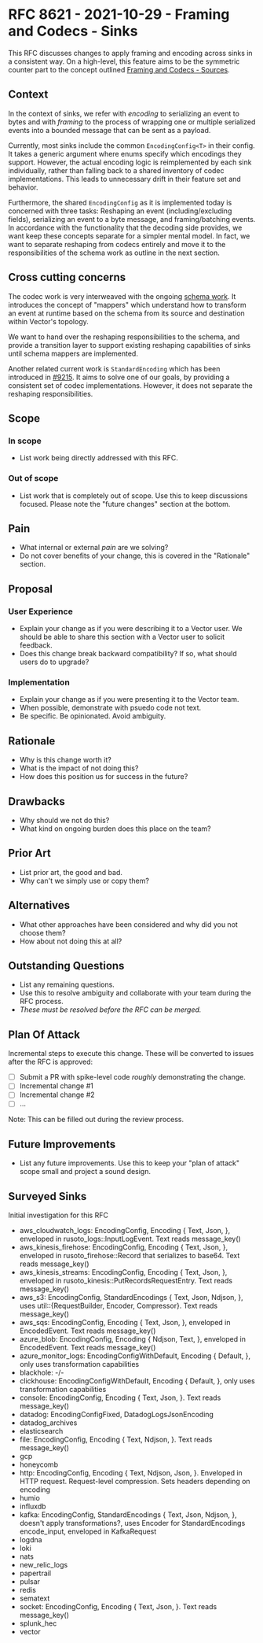 # RFC 8621 - 2021-10-29 - Framing and Codecs - Sinks

This RFC discusses changes to apply framing and encoding across sinks in a consistent way. On a high-level, this feature aims to be the symmetric counter part to the concept outlined [Framing and Codecs - Sources]([/blob/master/rfcs/2021-08-06-8619-framing-and-codecs-sources.md](https://github.com/vectordotdev/vector/blob/7796b3e766085225d2ebbe698a43d4015fe303c5/rfcs/2021-08-06-8619-framing-and-codecs-sources.md)).

## Context

In the context of sinks, we refer with _encoding_ to serializing an event to bytes and with _framing_ to the process of wrapping one or multiple serialized events into a bounded message that can be sent as a payload.

Currently, most sinks include the common `EncodingConfig<T>` in their config. It takes a generic argument where enums specify which encodings they support. However, the actual encoding logic is reimplemented by each sink individually, rather than falling back to a shared inventory of codec implementations. This leads to unnecessary drift in their feature set and behavior.

Furthermore, the shared `EncodingConfig` as it is implemented today is concerned with three tasks: Reshaping an event (including/excluding fields), serializing an event to a byte message, and framing/batching events. In accordance with the functionality that the decoding side provides, we want keep these concepts separate for a simpler mental model. In fact, we want to separate reshaping from codecs entirely and move it to the responsibilities of the schema work as outline in the next section.

## Cross cutting concerns

The codec work is very interweaved with the ongoing [schema work](https://github.com/vectordotdev/vector/pull/9388). It introduces the concept of "mappers" which understand how to transform an event at runtime based on the schema from its source and destination within Vector's topology.

We want to hand over the reshaping responsibilities to the schema, and provide a transition layer to support existing reshaping capabilities of sinks until schema mappers are implemented.

Another related current work is `StandardEncoding` which has been introduced in [#9215](https://github.com/vectordotdev/vector/pull/9215). It aims to solve one of our goals, by providing a consistent set of codec implementations. However, it does not separate the reshaping responsibilities.

## Scope

### In scope

- List work being directly addressed with this RFC.

### Out of scope

- List work that is completely out of scope. Use this to keep discussions focused. Please note the "future changes" section at the bottom.

## Pain

- What internal or external *pain* are we solving?
- Do not cover benefits of your change, this is covered in the "Rationale" section.

## Proposal

### User Experience

- Explain your change as if you were describing it to a Vector user. We should be able to share this section with a Vector user to solicit feedback.
- Does this change break backward compatibility? If so, what should users do to upgrade?

### Implementation

- Explain your change as if you were presenting it to the Vector team.
- When possible, demonstrate with psuedo code not text.
- Be specific. Be opinionated. Avoid ambiguity.

## Rationale

- Why is this change worth it?
- What is the impact of not doing this?
- How does this position us for success in the future?

## Drawbacks

- Why should we not do this?
- What kind on ongoing burden does this place on the team?

## Prior Art

- List prior art, the good and bad.
- Why can't we simply use or copy them?

## Alternatives

- What other approaches have been considered and why did you not choose them?
- How about not doing this at all?

## Outstanding Questions

- List any remaining questions.
- Use this to resolve ambiguity and collaborate with your team during the RFC process.
- *These must be resolved before the RFC can be merged.*

## Plan Of Attack

Incremental steps to execute this change. These will be converted to issues after the RFC is approved:

- [ ] Submit a PR with spike-level code _roughly_ demonstrating the change.
- [ ] Incremental change #1
- [ ] Incremental change #2
- [ ] ...

Note: This can be filled out during the review process.

## Future Improvements

- List any future improvements. Use this to keep your "plan of attack" scope small and project a sound design.

## Surveyed Sinks

Initial investigation for this RFC 

- aws_cloudwatch_logs: EncodingConfig, Encoding { Text, Json, }, enveloped in rusoto_logs::InputLogEvent. Text reads message_key()
- aws_kinesis_firehose: EncodingConfig, Encoding { Text, Json, }, enveloped in rusoto_firehose::Record that serializes to base64. Text reads message_key()
- aws_kinesis_streams: EncodingConfig, Encoding { Text, Json, }, enveloped in rusoto_kinesis::PutRecordsRequestEntry. Text reads message_key()
- aws_s3: EncodingConfig, StandardEncodings { Text, Json, Ndjson, }, uses util::{RequestBuilder, Encoder, Compressor}. Text reads message_key()
- aws_sqs: EncodingConfig, Encoding { Text, Json, }, enveloped in EncodedEvent<SendMessageEntry>. Text reads message_key()
- azure_blob: EncodingConfig, Encoding { Ndjson, Text, }, enveloped in EncodedEvent<PartitionInnerBuffer>. Text reads message_key()
- azure_monitor_logs: EncodingConfigWithDefault, Encoding { Default, }, only uses transformation capabilities
- blackhole: -/-
- clickhouse: EncodingConfigWithDefault, Encoding { Default, }, only uses transformation capabilities
- console: EncodingConfig, Encoding { Text, Json, }. Text reads message_key()
- datadog: EncodingConfigFixed, DatadogLogsJsonEncoding
- datadog_archives
- elasticsearch
- file: EncodingConfig, Encoding { Text, Ndjson, }. Text reads message_key()
- gcp
- honeycomb
- http: EncodingConfig, Encoding { Text, Ndjson, Json, }. Enveloped in HTTP request. Request-level compression. Sets headers depending on encoding
- humio
- influxdb
- kafka: EncodingConfig, StandardEncodings { Text, Json, Ndjson, }, doesn't apply transformations?, uses Encoder<Event> for StandardEncodings encode_input, enveloped in KafkaRequest
- logdna
- loki
- nats
- new_relic_logs
- papertrail
- pulsar
- redis
- sematext
- socket: EncodingConfig, Encoding { Text, Json, }. Text reads message_key()
- splunk_hec
- vector

